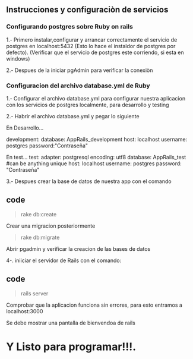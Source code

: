 ## Instrucciones y configuraciòn de servicios

### Configurando postgres sobre Ruby on rails

1.- Primero instalar,configurar y arrancar correctamente el servicio de postgres en localhost:5432
    (Esto lo hace el instaldor de postgres por defecto).
    (Verificar que el servicio de postgres este corriendo, si esta en windows)
    
2.- Despues de la iniciar pgAdmin para verificar la conexiòn

### Configuracion del archivo database.yml de Ruby

1.- Configurar el archivo database.yml para configurar nuestra aplicacion con los servicios de postgres localmente, para desarrollo y testing

2.- Habrir el archivo database.yml y pegar lo siguiente

En Desarrollo...

development:
  database: AppRails_development
  host: localhost
  username: postgres
  password:"Contraseña"
  
En test...
test:
  adapter: postgresql
  encoding: utf8
  database: AppRails_test  #can be anything unique
  host: localhost
  username: postgres
  password: "Contraseña"
  
3.- Despues crear la base de datos de nuestra app con el comando

 ## code
 > rake db:create
 
 Crear una migracion posteriormente
 
 > rake db:migrate
 
 Abrir pgadmin y verificar la creacion de las bases de datos
 
4-. iniiciar el servidor de Rails con el comando:

 ## code
 > rails server
 
 Comprobar que la aplicacion funciona sin errores, para esto entramos a 
 localhost:3000
 
 Se debe mostrar una pantalla de bienvendoa de rails
 
 # Y Listo para programar!!!.